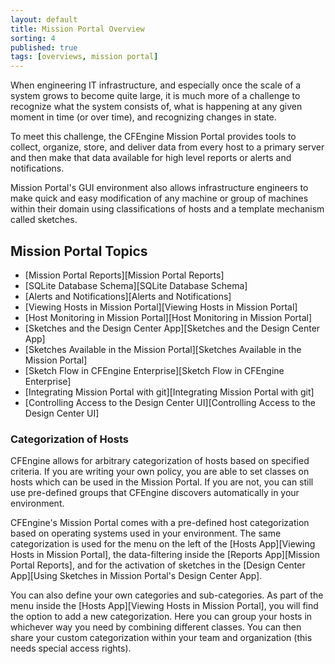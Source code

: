 ```yaml
---
layout: default
title: Mission Portal Overview
sorting: 4
published: true
tags: [overviews, mission portal]
---
```


When engineering IT infrastructure, and especially once the scale of a system grows to become quite large, it is much more of a challenge to recognize what the system consists of, what is happening at any given moment in time (or over time), and recognizing changes in state.

To meet this challenge, the CFEngine Mission Portal provides tools to collect, organize, store, and deliver data from every host to a primary server and then make that data available for high level reports or alerts and notifications.

Mission Portal's GUI environment also allows infrastructure engineers to make quick and easy modification of any machine or group of machines within their domain using classifications of hosts and a template mechanism called sketches.

## Mission Portal Topics ##

* [Mission Portal Reports][Mission Portal Reports]
* [SQLite Database Schema][SQLite Database Schema]
* [Alerts and Notifications][Alerts and Notifications]
* [Viewing Hosts in Mission Portal][Viewing Hosts in Mission Portal]
* [Host Monitoring in Mission Portal][Host Monitoring in Mission Portal]
* [Sketches and the Design Center App][Sketches and the Design Center App]
* [Sketches Available in the Mission Portal][Sketches Available in the Mission Portal]
* [Sketch Flow in CFEngine Enterprise][Sketch Flow in CFEngine Enterprise]
* [Integrating Mission Portal with git][Integrating Mission Portal with git]
* [Controlling Access to the Design Center UI][Controlling Access to the Design Center UI]

### Categorization of Hosts ###

CFEngine allows for arbitrary categorization of hosts based on specified criteria. If you are writing your own policy, you are able to set classes on hosts which can be used in the Mission Portal. If you are not, you can still use pre-defined groups that CFEngine discovers automatically in your environment.

CFEngine's Mission Portal comes with a pre-defined host categorization based on operating systems used in your environment. The same categorization is used for the menu on the left of the [Hosts App][Viewing Hosts in Mission Portal], the data-filtering inside the [Reports App][Mission Portal Reports], and for the activation of sketches in the [Design Center App][Using Sketches in Mission Portal's Design Center App].

You can also define your own categories and sub-categories. As part of the menu inside the [Hosts App][Viewing Hosts in Mission Portal], you will find the option to add a new categorization. Here you can group your hosts in whichever way you need by combining different classes. You can then share your custom categorization within your team and organization (this needs special access rights).






